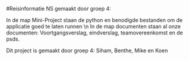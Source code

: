 #Reisinformatie NS gemaakt door groep 4:

In de map Mini-Project staan de python en benodigde bestanden om de applicatie goed te laten runnen \n
In de map documenten staan al onze documenten: Voortgangsverslag, eindverslag, teamovereenkomst en de psds.

Dit project is gemaakt door groep 4: Siham, Benthe, Mike en Koen
